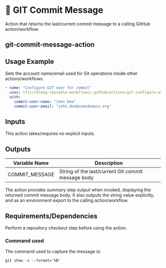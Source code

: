 # 💬 GIT Commit Message

Action that returns the last/current commit message to a calling GitHub
action/workflow.

## git-commit-message-action

## Usage Example

Sets the account name/email used for Git operations inside other
actions/workflows.

```yaml
- name: "Configure GIT user for commit"
  uses: lfit/releng-reusable-workflows/.github/actions/git-configure-action@main
  with:
    commit-user-name: "John Doe"
    commit-user-email: "john.doe@somedomain.org"
```

## Inputs

This action takes/requires no explicit inputs.

## Outputs

| Variable Name  | Description                                        |
| -------------- | -------------------------------------------------- |
| COMMIT_MESSAGE | String of the last/current Git commit message body |

The action provides summary step output when invoked, displaying the returned
commit message body. It also outputs the string value explicitly, and as an
environment export to the calling action/workflow.

## Requirements/Dependencies

Perform a repository checkout step before using the action.

### Command used

The command used to capture the message is:

```console
git show -s --format='%B'
```

<!--
[comment]: # SPDX-License-Identifier: Apache-2.0
[comment]: # SPDX-FileCopyrightText: 2024 The Linux Foundation
-->
